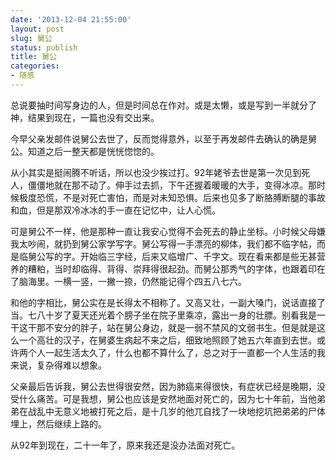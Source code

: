 ```yaml
---
date: '2013-12-04 21:55:00'
layout: post
slug: 舅公
status: publish
title: 舅公
categories:
- 随感
---
```


总说要抽时间写身边的人，但是时间总在作对。或是太懒，或是写到一半就分了神，结果到现在，一篇也没有交出来。

今早父亲发邮件说舅公去世了，反而觉得意外，以至于再发邮件去确认的确是舅公。知道之后一整天都是恍恍惚惚的。

从小其实是挺闹腾不听话，所以也没少挨过打。92年姥爷去世是第一次见到死人，僵僵地就在那不动了。伸手过去抓，下午还握着暖暖的大手，变得冰凉。那时候极度恐慌，不是对死亡害怕，而是对未知恐惧。后来也见多了断胳膊断腿的事故和血，但是那双冷冰冰的手一直在记忆中，让人心慌。

可是舅公不一样，他是那种一直让我安心觉得不会死去的静止坐标。小时候父母嫌我太吵闹，就扔到舅公家学写字。舅公写得一手漂亮的柳体，我们都不临字帖，而是临舅公写的字。开始临三字经，后来又临增广、千字文。现在看来都是些无甚营养的糟粕，当时却临得、背得、崇拜得很起劲。而舅公那秀气的字体，也跟着印在了脑海里。一横一竖，一撇一捺，仍然能记得个四五八七六。

和他的字相比，舅公实在是长得太不相称了。又高又壮，一副大嗓门，说话直接了当。七八十岁了夏天还光着个膀子坐在院子里乘凉，露出一身的壮膘。别看我是一干这干那不安分的胖子，站在舅公身边，就是一弱不禁风的文弱书生。但是就是这么一个高壮的汉子，在舅婆生病起不来之后，细致地照顾了她五六年直到去世。或许两个人一起生活太久了，什么也都不算什么了，总之对于一直都一个人生活的我来说，复杂得难以想象。

父亲最后告诉我，舅公去世得很安然，因为肺癌来得很快，有症状已经是晚期，没受什么痛苦。可是我想，舅公也应该是安然地面对死亡的，因为七十年前，当他弟弟在战乱中无意义地被打死之后，是十几岁的他兀自找了一块地挖坑把弟弟的尸体埋上，然后继续上路的。

从92年到现在，二十一年了，原来我还是没办法面对死亡。
